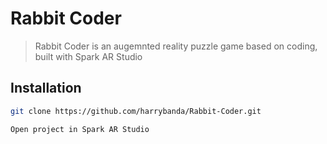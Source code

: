 # Rabbit Coder
> Rabbit Coder is an augemnted reality puzzle game based on coding, built with Spark AR Studio

## Installation

```sh
git clone https://github.com/harrybanda/Rabbit-Coder.git
```

```sh
Open project in Spark AR Studio
```
